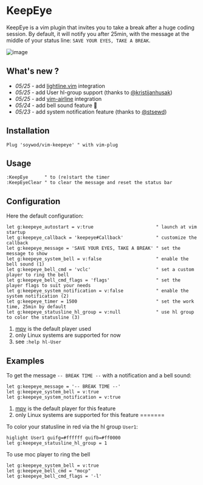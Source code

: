 # KeepEye

KeepEye is a vim plugin that invites you to take a break after a huge coding session. By default, it will notify you after 25min, with the message at the middle of your status line: `SAVE YOUR EYES, TAKE A BREAK`.

![image](https://user-images.githubusercontent.com/10437171/40429072-0ca8f20e-5ea2-11e8-8e19-0a1a0728caf1.png)

## What's new ?

 - *05/25* - add [lightline.vim](https://github.com/itchyny/lightline.vim) integration
 - *05/25* - add User hl-group support (thanks to [@kristijanhusak](https://github.com/kristijanhusak))
 - *05/25* - add [vim-airline](https://github.com/vim-airline/vim-airline) integration
 - *05/24* - add bell sound feature :bell:
 - *05/23* - add system notification feature (thanks to [@stsewd](https://github.com/stsewd))

## Installation

```viml
Plug 'soywod/vim-keepeye' " with vim-plug
```

## Usage

```viml
:KeepEye      " to (re)start the timer
:KeepEyeClear " to clear the message and reset the status bar
```

## Configuration

Here the default configuration:

```viml
let g:keepeye_autostart = v:true                       " launch at vim startup
let g:keepeye_callback = 'keepeye#Callback'            " customize the callback
let g:keepeye_message = 'SAVE YOUR EYES, TAKE A BREAK' " set the message to show
let g:keepeye_system_bell = v:false                    " enable the bell sound (1)
let g:keepeye_bell_cmd = 'vclc'                        " set a custom player to ring the bell
let g:keepeye_bell_cmd_flags = 'flags'                 " set the player flags to suit your needs
let g:keepeye_system_notification = v:false            " enable the system notification (2)
let g:keepeye_timer = 1500                             " set the work time, 25min by default
let g:keepeye_statusline_hl_group = v:null             " use hl group to color the statusline (3)
```
1. [mpv](https://mpv.io/) is the default player used
2. only Linux systems are supported for now
3. see `:help hl-User`

## Examples

To get the message `-- BREAK TIME --` with a notification and a bell sound:

```viml
let g:keepeye_message = '-- BREAK TIME --'
let g:keepeye_system_bell = v:true
let g:keepeye_system_notification = v:true
```
1. [mpv](https://mpv.io/) is the default player for this feature
2. only Linux systems are supported for this feature
=======

To color your statusline in red via the hl group `User1`:

```viml
higlight User1 guifg=#ffffff guifb=#ff0000
let g:keepeye_statusline_hl_group = 1
```

To use moc player to ring the bell
```viml
let g:keepeye_system_bell = v:true
let g:keepeye_bell_cmd = "mocp"
let g:keepeye_bell_cmd_flags = '-l'
```
